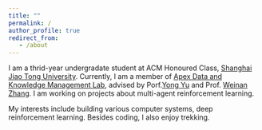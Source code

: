 ```yaml
---
title: ""
permalink: /
author_profile: true
redirect_from:
   - /about
---
```


I am a thrid-year undergradate student at ACM Honoured Class, [Shanghai Jiao Tong University](http://en.sjtu.edu.cn). Currently, I am a member of [Apex Data and Knowledge Management Lab](http://apex.sjtu.edu.cn), advised by Porf.[Yong Yu](http://apex.sjtu.edu.cn/members/yyu) and Prof. [Weinan Zhang](http://wnzhang.net). I am working on projects about multi-agent reinforcement learning.

My interests include building various computer systems, deep reinforcement learning. Besides coding, I also enjoy trekking.

